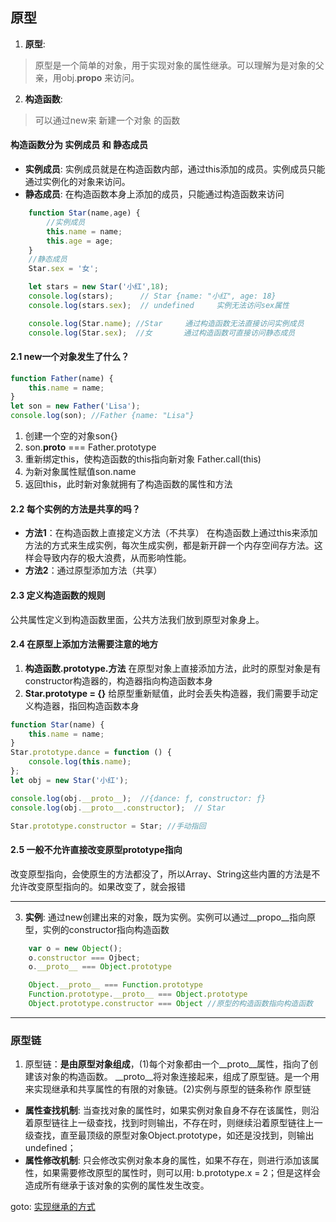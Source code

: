 ## 原型
1. **原型**: 
> 原型是一个简单的对象，用于实现对象的属性继承。可以理解为是对象的父亲，用obj.__propo__ 来访问。

2. **构造函数**: 
> 可以通过new来 新建一个对象 的函数

#### 构造函数分为 **实例成员** 和 **静态成员**
* **实例成员**: 实例成员就是在构造函数内部，通过this添加的成员。实例成员只能通过实例化的对象来访问。
* **静态成员**: 在构造函数本身上添加的成员，只能通过构造函数来访问   

```js
    function Star(name,age) {
        //实例成员
        this.name = name;
        this.age = age;
    }
    //静态成员
    Star.sex = '女';

    let stars = new Star('小红',18);
    console.log(stars);      // Star {name: "小红", age: 18}
    console.log(stars.sex);  // undefined     实例无法访问sex属性

    console.log(Star.name); //Star     通过构造函数无法直接访问实例成员
    console.log(Star.sex);  //女       通过构造函数可直接访问静态成员

```

#### 2.1 new一个对象发生了什么？
```js
function Father(name) {
    this.name = name;
}
let son = new Father('Lisa');
console.log(son); //Father {name: "Lisa"}
```

1. 创建一个空的对象son{}
2. son.__proto__ === Father.prototype
3. 重新绑定this，使构造函数的this指向新对象 Father.call(this)
4. 为新对象属性赋值son.name
5. 返回this，此时新对象就拥有了构造函数的属性和方法



#### 2.2 每个实例的方法是共享的吗？
* **方法1**：在构造函数上直接定义方法（不共享）
    在构造函数上通过this来添加方法的方式来生成实例，每次生成实例，都是新开辟一个内存空间存方法。这样会导致内存的极大浪费，从而影响性能。
* **方法2**：通过原型添加方法（共享）

#### 2.3 定义构造函数的规则
公共属性定义到构造函数里面，公共方法我们放到原型对象身上。


#### 2.4 在原型上添加方法需要注意的地方
1. **构造函数.prototype.方法** 在原型对象上直接添加方法，此时的原型对象是有constructor构造器的，构造器指向构造函数本身
2. **Star.prototype = {}** 给原型重新赋值，此时会丢失构造器，我们需要手动定义构造器，指回构造函数本身

```js
function Star(name) {
    this.name = name;
}
Star.prototype.dance = function () {
    console.log(this.name);
};
let obj = new Star('小红');

console.log(obj.__proto__);  //{dance: ƒ, constructor: ƒ}
console.log(obj.__proto__.constructor);  // Star

Star.prototype.constructor = Star; //手动指回
```

#### 2.5 一般不允许直接改变原型prototype指向

改变原型指向，会使原生的方法都没了，所以Array、String这些内置的方法是不允许改变原型指向的。如果改变了，就会报错

-----------------------

3. **实例**: 通过new创建出来的对象，既为实例。实例可以通过__propo__指向原型，实例的constructor指向构造函数

```js
    var o = new Object();
    o.constructor === Ojbect;
    o.__proto__ === Object.prototype

    Object.__proto__ === Function.prototype
    Function.prototype.__proto__ === Object.prototype
    Object.prototype.constructor === Object //原型的构造函数指向构造函数
```






**************************

### 原型链

1. 原型链：**是由原型对象组成**，(1)每个对象都由一个__proto__属性，指向了创建该对象的构造函数。 __proto__将对象连接起来，组成了原型链。是一个用来实现继承和共享属性的有限的对象链。(2)实例与原型的链条称作 原型链

* **属性查找机制**: 当查找对象的属性时，如果实例对象自身不存在该属性，则沿着原型链往上一级查找，找到时则输出，不存在时，则继续沿着原型链往上一级查找，直至最顶级的原型对象Object.prototype，如还是没找到，则输出undefined；
* **属性修改机制**: 只会修改实例对象本身的属性，如果不存在，则进行添加该属性，如果需要修改原型的属性时，则可以用: b.prototype.x = 2；但是这样会造成所有继承于该对象的实例的属性发生改变。

goto:
[实现继承的方式](./继承方式.md)


